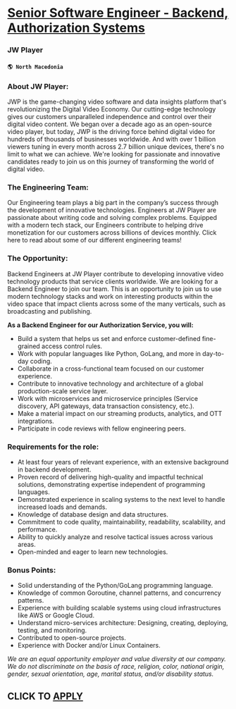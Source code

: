 # [Senior Software Engineer - Backend, Authorization Systems](https://www.remotewlb.com/apply/senior-software-engineer-backend-authorization-systems-59587)  
### JW Player  
#### `🌎 North Macedonia`  

### About JW Player:

JWP is the game-changing video software and data insights platform that's revolutionizing the Digital Video Economy. Our cutting-edge technology gives our customers unparalleled independence and control over their digital video content. We began over a decade ago as an open-source video player, but today, JWP is the driving force behind digital video for hundreds of thousands of businesses worldwide. And with over 1 billion viewers tuning in every month across 2.7 billion unique devices, there's no limit to what we can achieve. We're looking for passionate and innovative candidates ready to join us on this journey of transforming the world of digital video.

### The Engineering Team:

Our Engineering team plays a big part in the company’s success through the development of innovative technologies. Engineers at JW Player are passionate about writing code and solving complex problems. Equipped with a modern tech stack, our Engineers contribute to helping drive monetization for our customers across billions of devices monthly. Click here to read about some of our different engineering teams!

### The Opportunity:

Backend Engineers at JW Player contribute to developing innovative video technology products that service clients worldwide. We are looking for a Backend Engineer to join our team. This is an opportunity to join us to use modern technology stacks and work on interesting products within the video space that impact clients across some of the many verticals, such as broadcasting and publishing.

 **As a Backend Engineer for our Authorization Service, you will:**

  * Build a system that helps us set and enforce customer-defined fine-grained access control rules.
  * Work with popular languages like Python, GoLang, and more in day-to-day coding.
  * Collaborate in a cross-functional team focused on our customer experience.
  * Contribute to innovative technology and architecture of a global production-scale service layer.
  * Work with microservices and microservice principles (Service discovery, API gateways, data transaction consistency, etc.).
  * Make a material impact on our streaming products, analytics, and OTT integrations.
  * Participate in code reviews with fellow engineering peers.

### Requirements for the role:

  * At least four years of relevant experience, with an extensive background in backend development.
  * Proven record of delivering high-quality and impactful technical solutions, demonstrating expertise independent of programming languages.
  * Demonstrated experience in scaling systems to the next level to handle increased loads and demands.
  * Knowledge of database design and data structures.
  * Commitment to code quality, maintainability, readability, scalability, and performance.
  * Ability to quickly analyze and resolve tactical issues across various areas.
  * Open-minded and eager to learn new technologies.

### Bonus Points:

  * Solid understanding of the Python/GoLang programming language.
  * Knowledge of common Goroutine, channel patterns, and concurrency patterns.
  * Experience with building scalable systems using cloud infrastructures like AWS or Google Cloud.
  * Understand micro-services architecture: Designing, creating, deploying, testing, and monitoring.
  * Contributed to open-source projects.
  * Experience with Docker and/or Linux Containers.

_We are an equal opportunity employer and value diversity at our company. We do not discriminate on the basis of race, religion, color, national origin, gender, sexual orientation, age, marital status, and/or disability status._

  
## CLICK TO [APPLY](https://www.remotewlb.com/apply/senior-software-engineer-backend-authorization-systems-59587)

